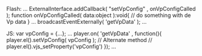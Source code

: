 Flash:
	...
	ExternalInterface.addCallback( "setVpConfig" , onVpConfigCalled );
	function onVpConfigCalled( data:object ):void{
		// do something with de Vp data
	}
	...
	broadcastEventExternally( 'getVpData' );
	...

JS:
	var vpConfig = {...};
	...
	player.on( 'getVpData' , function(){
		player.el().setVpConfig( vpConfig );
		// Alternate method
		// player.el().vjs_setProperty('vpConfig')
	});
	...
